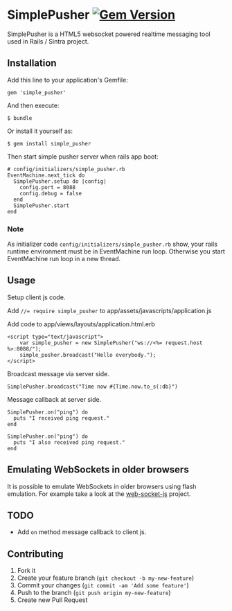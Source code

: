 # SimplePusher [![Gem Version](https://badge.fury.io/rb/simple_pusher@2x.png)](http://badge.fury.io/rb/simple_pusher)

SimplePusher is a HTML5 websocket powered realtime messaging tool used in Rails / Sintra project.

## Installation

Add this line to your application's Gemfile:

    gem 'simple_pusher'

And then execute:

    $ bundle

Or install it yourself as:

    $ gem install simple_pusher

Then start simple pusher server when rails app boot:

    # config/initializers/simple_pusher.rb
    EventMachine.next_tick do
      SimplePusher.setup do |config|
        config.port = 8088
        config.debug = false
      end
      SimplePusher.start
    end

### Note

As initializer code `config/initializers/simple_pusher.rb` show, your rails runtime environment must be in EventMachine run loop. Otherwise you start EventMachine run loop in a new thread.

## Usage

Setup client js code.

Add `//= require simple_pusher` to app/assets/javascripts/application.js

Add code to app/views/layouts/application.html.erb
```
<script type="text/javascript">
    var simple_pusher = new SimplePusher("ws://<%= request.host %>:8088/");
    simple_pusher.broadcast("Hello everybody.");
</script>
```

Broadcast message via server side.

```
SimplePusher.broadcast("Time now #{Time.now.to_s(:db}")
```

Message callback at server side.

```
SimplePusher.on("ping") do
  puts "I received ping request."
end

SimplePusher.on("ping") do
  puts "I also received ping request."
end
```

## Emulating WebSockets in older browsers
It is possible to emulate WebSockets in older browsers using flash emulation. For example take a look at the [web-socket-js](https://github.com/gimite/web-socket-js) project.

## TODO

* Add `on` method message callback to client js.

## Contributing

1. Fork it
2. Create your feature branch (`git checkout -b my-new-feature`)
3. Commit your changes (`git commit -am 'Add some feature'`)
4. Push to the branch (`git push origin my-new-feature`)
5. Create new Pull Request
